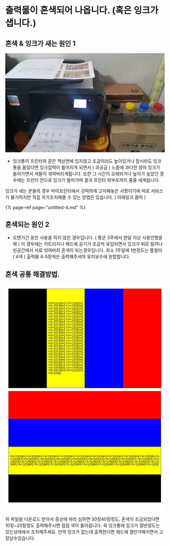 # 출력물이 혼색되어 나옵니다. \(혹은 잉크가 샙니다.\)

## 혼색 & 잉크가 새는 원인 1

![&#xC789;&#xD06C;&#xD1B5;&#xC774; &#xB192;&#xC774; &#xC788;&#xC744;&#xB54C;.](../../.gitbook/assets/.png%20%288%29.png)

* 잉크통이 프린터와 같은 책상면에 있지않고 조금이라도 높이있거나 잠시라도 잉크통을 들었다면 잉크압력이 틀어지게 되면서 \( 과공급 \) 노즐에 과다한 양의 잉크가 들어가면서 색들이 섞여버리게됩니다. 또한 그 시간이 오래되거나 높이가 높았던 경우에는 프린터 안으로 잉크가 들어가며 결국 프린터 외부로까지 줄줄 새게됩니다.

잉크가 새는 분들의 경우 마이프린터에서 강력하게 고지해놓은 사항이기에 따로 서비스가 불가하지만 직접 자가조치해볼 수 있는 방법은 있습니다. \( 아래링크 클릭 \)

{% page-ref page="untitled-4.md" %}

## 혼색되는 원인 2

* 오랜기간 동안 사용을 하지 않은 경우입니다. \( 평균 3주에서 한달 이상 사용안했을때 \) 이 경우에는 카트리지나 헤드에 공기가 조금씩 유입되면서 잉크가 뒤로 밀려나 빈공간에서 서로 섞여버려 혼색이 되는경우입니다. 최소 1주일에 1번정도는 풀컬러 \( 4색 \) 출력물 4-5장씩은 출력해주셔야 유지보수에 원할합니다.

## 혼색 공통 해결방법.

![&#xD63C;&#xC0C9; &#xCD9C;&#xB825; &#xD30C;&#xC77C;](../../.gitbook/assets/.jpg%20%288%29.jpeg)

위 파일을 다운로드 받아서 증상에 따라 심하면 30장40장정도, 혼색이 조금되었다면 10장~20장정도 출력해주시면 점점 색이 돌아옵니다. 꼭 잉크통에 잉크가 절반정도는 있는상태에서 조치해주세요. 만약 잉크가 없는데 출력한다면 헤드에 열만가해지면서 고장날수있습니다.

